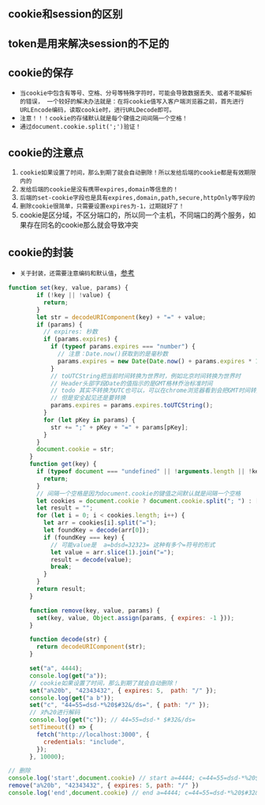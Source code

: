 ## cookie和session的区别
## token是用来解决session的不足的

## cookie的保存
* `当cookie中包含有等号、空格、分号等特殊字符时，可能会导致数据丢失、或者不能解析的错误，
  一个较好的解决办法就是：在将cookie值写入客户端浏览器之前，首先进行URLEncode编码，读取cookie时，进行URLDecode即可。`
* `注意！！！cookie的存储默认就是每个键值之间间隔一个空格！`
* `通过document.cookie.split(';')验证！`

## cookie的注意点
1. `cookie如果设置了时间，那么到期了就会自动删除！所以发给后端的cookie都是有效期限内的`
2. `发给后端的cookie是没有携带expires,domain等信息的！`
3. `后端的set-cookie字段也是具有expires,domain,path,secure,httpOnly等字段的`
4. `删除cookie很简单，只需要设置expires为-1，过期就好了！`
5. cookie是区分域，不区分端口的，所以同一个主机，不同端口的两个服务，如果存在同名的cookie那么就会导致冲突

## cookie的封装
* `关于封装，还需要注意编码和默认值`，[参考]("https://github.com/js-cookie/js-cookie")
```js
function set(key, value, params) {
        if (!key || !value) {
          return;
        }
        let str = decodeURIComponent(key) + "=" + value;
        if (params) {
          // expires: 秒数
          if (params.expires) {
            if (typeof params.expires === "number") {
              // 注意：Date.now()获取到的是毫秒数
              params.expires = new Date(Date.now() + params.expires * 1000);
            }
            // toUTCString把当前时间转换为世界时，例如北京时间转换为世界时
            // Header头部字段Date的值指示的是GMT格林乔治标准时间
            // todo 其实不转换为UTC也可以，可以在chrome浏览器看到会把GMT时间转换为标准世界时再存储！
            // 但是安全起见还是要转换
            params.expires = params.expires.toUTCString();
          }
          for (let pKey in params) {
            str += ";" + pKey + "=" + params[pKey];
          }
        }
        document.cookie = str;
      }
      function get(key) {
        if (typeof document === "undefined" || !arguments.length || !key) {
          return;
        }
        // 间隔一个空格是因为document.cookie的键值之间默认就是间隔一个空格
        let cookies = document.cookie ? document.cookie.split("; ") : [];
        let result = "";
        for (let i = 0; i < cookies.length; i++) {
          let arr = cookies[i].split("=");
          let foundKey = decode(arr[0]);
          if (foundKey === key) {
            // 可能value是  a=bdsd=32323= 这种有多个=符号的形式
            let value = arr.slice(1).join("=");
            result = decode(value);
            break;
          }
        }
        return result;
      }

      function remove(key, value, params) {
        set(key, value, Object.assign(params, { expires: -1 }));
      }

      function decode(str) {
        return decodeURIComponent(str);
      }

      set("a", 4444);
      console.log(get("a"));
      // cookie如果设置了时间，那么到期了就会自动删除！
      set("a%20b", "42343432", { expires: 5,  path: "/" });
      console.log(get("a b"));
      set("c", "44=55=dsd-*%20$#32&/ds=", { path: "/" });
      // 对%20进行解码
      console.log(get("c")); // 44=55=dsd-* $#32&/ds=
      setTimeout(() => {
        fetch("http://localhost:3000", {
          credentials: "include",
        });
      }, 10000);

// 删除
console.log('start',document.cookie) // start a=4444; c=44=55=dsd-*%20$#32&/ds=; a b=42343432
remove("a%20b", "42343432", { expires: 5, path: "/" })
console.log('end',document.cookie) // end a=4444; c=44=55=dsd-*%20$#32&/ds=
```

